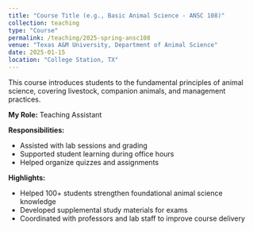 ```yaml
---
title: "Course Title (e.g., Basic Animal Science - ANSC 108)"
collection: teaching
type: "Course"
permalink: /teaching/2025-spring-ansc108
venue: "Texas A&M University, Department of Animal Science"
date: 2025-01-15
location: "College Station, TX"
---
```


This course introduces students to the fundamental principles of animal science, 
covering livestock, companion animals, and management practices.

**My Role:** Teaching Assistant  

**Responsibilities:**  
- Assisted with lab sessions and grading  
- Supported student learning during office hours  
- Helped organize quizzes and assignments  

**Highlights:**  
- Helped 100+ students strengthen foundational animal science knowledge  
- Developed supplemental study materials for exams  
- Coordinated with professors and lab staff to improve course delivery  
